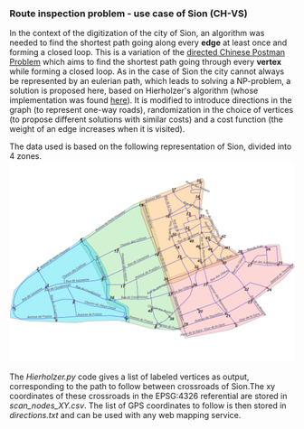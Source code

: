 ### Route inspection problem - use case of Sion (CH-VS)

In the context of the digitization of the city of Sion, an algorithm was needed to find the shortest path going along every **edge** at least once and forming a closed loop. This is a variation of the [directed Chinese Postman Problem](https://en.wikipedia.org/wiki/Route_inspection_problem) which aims to find the shortest path going through every **vertex** while forming a closed loop. 
As in the case of Sion the city cannot always be represented by an eulerian path, which leads to solving a NP-problem, a solution is proposed here, based on Hierholzer's algorithm (whose implementation was found [here](https://www.geeksforgeeks.org/hierholzers-algorithm-directed-graph/)).
It is modified to introduce directions in the graph (to represent one-way roads), randomization in the choice of vertices (to propose different solutions with similar costs) and a cost function (the weight of an edge increases when it is visited). 

The data used is based on the following representation of Sion, divided into 4 zones.
![sion-map](sion-map.png)

The *Hierholzer.py* code gives a list of labeled vertices as output, corresponding to the path to follow between crossroads of Sion.The xy coordinates of these crossroads in the EPSG:4326 referential are stored in *scan_nodes_XY.csv*. The list of GPS coordinates to follow is then stored in *directions.txt* and can be used with any web mapping service. 
